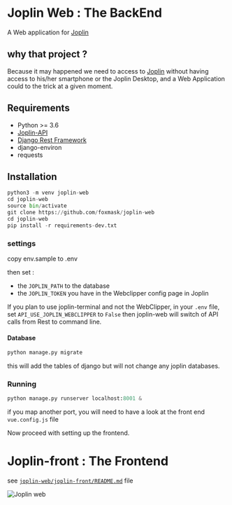 # Joplin Web : The BackEnd

A Web application for [Joplin](https://joplin.cozic.net/)

## why that project ?

Because it may happened we need to access to [Joplin](https://joplin.cozic.net/) without having access to his/her smartphone or the Joplin Desktop, and a Web Application could to the trick at a given moment.

## Requirements

* Python >= 3.6
* [Joplin-API](https://github.com/foxmask/joplin-api)
* [Django Rest Framework](http://www.django-rest-framework.org/#installation)
* django-environ
* requests

## Installation 

```python
python3 -m venv joplin-web
cd joplin-web
source bin/activate
git clone https://github.com/foxmask/joplin-web
cd joplin-web
pip install -r requirements-dev.txt
```

### settings 

copy env.sample to .env

then set : 

* the `JOPLIN_PATH` to the database 
* the `JOPLIN_TOKEN` you have in the Webclipper config page in Joplin


If you plan to use joplin-terminal and not the WebClipper, in your `.env` file, set `API_USE_JOPLIN_WEBCLIPPER` to `False` then joplin-web will switch of API calls from Rest to command line.


#### Database

```python
python manage.py migrate
```

this will add the tables of django but will not change any joplin databases.

### Running

```python
python manage.py runserver localhost:8001 &
```
if you map another port, you will need to have a look at the front end `vue.config.js` file

Now proceed with setting up the frontend.

# Joplin-front : The Frontend

see [`joplin-web/joplin-front/README.md`](joplin-front/README.md) file

![Joplin web](https://raw.githubusercontent.com/foxmask/joplin-web/master/joplin_web.png)
